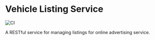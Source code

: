 # Vehicle Listing Service
![CI](https://github.com/akhabali/vehicle-listing-service/actions/workflows/ci-github-actions.yml/badge.svg)

A RESTful service for managing listings for online advertising service.
